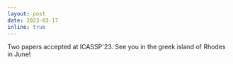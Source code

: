 ```yaml
---
layout: post
date: 2023-03-17
inline: true
---
```

Two papers accepted at ICASSP'23. See you in the greek island of Rhodes in June!

